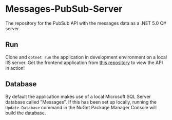 # Messages-PubSub-Server
The repository for the PubSub API with the messages data as a .NET 5.0 C# server.

## Run
Clone and `dotnet run` the application in development environment on a local IIS server. 
Get the frontend application from [this repository](https://github.com/RenaudVancoillie/Messages-PubSub-Client) to view the API in action!

## Database
By default the application makes use of a local Microsoft SQL Server database called "Messages". If this has been set up locally, running the `Update-Database` command in the NuGet Package Manager Console will build the database. 
